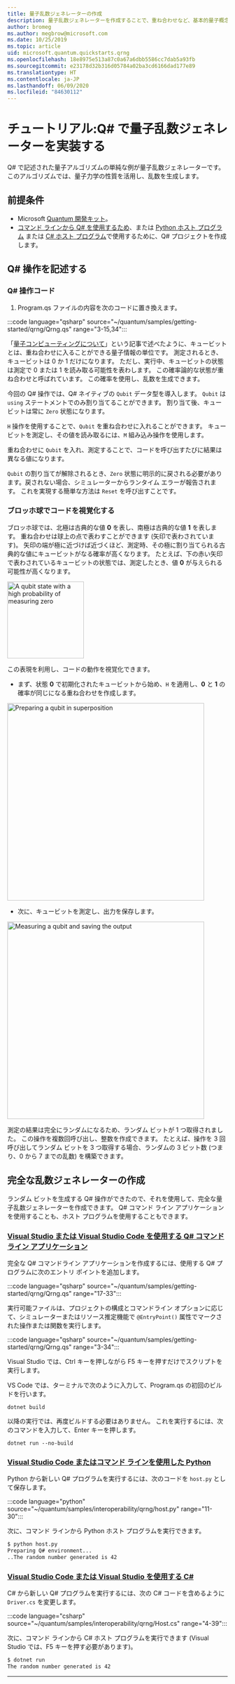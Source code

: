 ```yaml
---
title: 量子乱数ジェネレーターの作成
description: 量子乱数ジェネレーターを作成することで、重ね合わせなど、基本的量子概念を実証する Q# プロジェクトを構築します。
author: bromeg
ms.author: megbrow@microsoft.com
ms.date: 10/25/2019
ms.topic: article
uid: microsoft.quantum.quickstarts.qrng
ms.openlocfilehash: 18e8975e513a87c0a67a6dbb5586cc7dab5a93fb
ms.sourcegitcommit: e23178d32b316d05784a02ba3cd6166dad177e89
ms.translationtype: HT
ms.contentlocale: ja-JP
ms.lasthandoff: 06/09/2020
ms.locfileid: "84630112"
---
```

# <a name="tutorial-implement-a-quantum-random-number-generator-in-q"></a>チュートリアル:Q\# で量子乱数ジェネレーターを実装する

Q# で記述された量子アルゴリズムの単純な例が量子乱数ジェネレーターです。 このアルゴリズムでは、量子力学の性質を活用し、乱数を生成します。

## <a name="prerequisites"></a>前提条件

- Microsoft [Quantum 開発キット](xref:microsoft.quantum.install)。
- [コマンド ラインから Q# を使用するため](xref:microsoft.quantum.install.standalone)、または [Python ホスト プログラム](xref:microsoft.quantum.install.python) または [C# ホスト プログラム](xref:microsoft.quantum.install.cs)で使用するために、Q# プロジェクトを作成します。

## <a name="write-a-q-operation"></a>Q# 操作を記述する

### <a name="q-operation-code"></a>Q# 操作コード

1. Program.qs ファイルの内容を次のコードに置き換えます。

:::code language="qsharp" source="~/quantum/samples/getting-started/qrng/Qrng.qs" range="3-15,34":::

「[量子コンピューティングについて](xref:microsoft.quantum.overview.understanding)」という記事で述べたように、キュービットとは、重ね合わせに入ることができる量子情報の単位です。 測定されるとき、キュービットは 0 か 1 だけになります。 ただし、実行中、キュービットの状態は測定で 0 または 1 を読み取る可能性を表わします。 この確率論的な状態が重ね合わせと呼ばれています。 この確率を使用し、乱数を生成できます。

今回の Q# 操作では、Q# ネイティブの `Qubit` データ型を導入します。 `Qubit` は `using` ステートメントでのみ割り当てることができます。 割り当て後、キュービットは常に `Zero` 状態になります。 

`H` 操作を使用することで、`Qubit` を重ね合わせに入れることができます。 キュービットを測定し、その値を読み取るには、`M` 組み込み操作を使用します。

重ね合わせに `Qubit` を入れ、測定することで、コードを呼び出すたびに結果は異なる値になります。

`Qubit` の割り当てが解除されるとき、`Zero` 状態に明示的に戻される必要があります。戻されない場合、シミュレーターからランタイム エラーが報告されます。 これを実現する簡単な方法は `Reset` を呼び出すことです。

### <a name="visualizing-the-code-with-the-bloch-sphere"></a>ブロッホ球でコードを視覚化する

ブロッホ球では、北極は古典的な値 **0** を表し、南極は古典的な値 **1** を表します。 重ね合わせは球上の点で表わすことができます (矢印で表わされています)。 矢印の端が極に近づけば近づくほど、測定時、その極に割り当てられる古典的な値にキュービットがなる確率が高くなります。 たとえば、下の赤い矢印で表わされているキュービットの状態では、測定したとき、値 **0** が与えられる可能性が高くなります。

<img src="~/media/qrng-Bloch.png" width="175" alt="A qubit state with a high probability of measuring zero">

この表現を利用し、コードの動作を視覚化できます。

* まず、状態 **0** で初期化されたキュービットから始め、`H` を適用し、**0** と **1** の確率が同じになる重ね合わせを作成します。

<img src="~/media/qrng-H.png" width="450" alt="Preparing a qubit in superposition">

* 次に、キュービットを測定し、出力を保存します。

<img src="~/media/qrng-meas.png" width="450" alt="Measuring a qubit and saving the output">

測定の結果は完全にランダムになるため、ランダム ビットが 1 つ取得されました。 この操作を複数回呼び出し、整数を作成できます。 たとえば、操作を 3 回呼び出してランダム ビットを 3 つ取得する場合、ランダムの 3 ビット数 (つまり、0 から 7 までの乱数) を構築できます。


## <a name="creating-a-complete-random-number-generator"></a>完全な乱数ジェネレーターの作成

ランダム ビットを生成する Q# 操作ができたので、それを使用して、完全な量子乱数ジェネレーターを作成できます。 Q# コマンド ライン アプリケーションを使用することも、ホスト プログラムを使用することもできます。



### <a name="q-command-line-applications-with-visual-studio-or-visual-studio-code"></a>[Visual Studio または Visual Studio Code を使用する Q# コマンド ライン アプリケーション](#tab/tabid-qsharp)

完全な Q# コマンドライン アプリケーションを作成するには、使用する Q# プログラムに次のエントリ ポイントを追加します。 

:::code language="qsharp" source="~/quantum/samples/getting-started/qrng/Qrng.qs" range="17-33":::

実行可能ファイルは、プロジェクトの構成とコマンドライン オプションに応じて、シミュレーターまたはリソース推定機能で `@EntryPoint()` 属性でマークされた操作または関数を実行します。

:::code language="qsharp" source="~/quantum/samples/getting-started/qrng/Qrng.qs" range="3-34":::

Visual Studio では、Ctrl キーを押しながら F5 キーを押すだけでスクリプトを実行します。

VS Code では、ターミナルで次のように入力して、Program.qs の初回のビルドを行います。

```dotnetcli
dotnet build
```

以降の実行では、再度ビルドする必要はありません。 これを実行するには、次のコマンドを入力して、Enter キーを押します。

```dotnetcli
dotnet run --no-build
```

### <a name="python-with-visual-studio-code-or-the-command-line"></a>[Visual Studio Code またはコマンド ラインを使用した Python](#tab/tabid-python)

Python から新しい Q# プログラムを実行するには、次のコードを `host.py` として保存します。

:::code language="python" source="~/quantum/samples/interoperability/qrng/host.py" range="11-30":::

次に、コマンド ラインから Python ホスト プログラムを実行できます。

```bash
$ python host.py
Preparing Q# environment...
..The random number generated is 42
```

### <a name="c-with-visual-studio-code-or-visual-studio"></a>[Visual Studio Code または Visual Studio を使用する C#](#tab/tabid-csharp)

C# から新しい Q# プログラムを実行するには、次の C# コードを含めるように `Driver.cs` を変更します。

:::code language="csharp" source="~/quantum/samples/interoperability/qrng/Host.cs" range="4-39":::

次に、コマンド ラインから C# ホスト プログラムを実行できます (Visual Studio では、F5 キーを押す必要があります)。

```bash
$ dotnet run
The random number generated is 42
```

***
